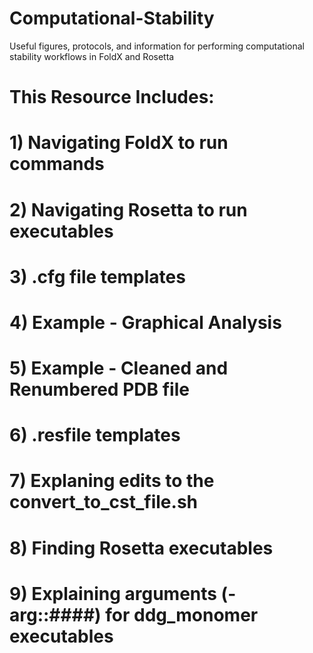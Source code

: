 # Computational-Stability
 Useful figures, protocols, and information for performing computational stability workflows in FoldX and Rosetta

# This Resource Includes:
  # 1) Navigating FoldX to run commands
  # 2) Navigating Rosetta to run executables
  # 3) .cfg file templates
  # 4) Example - Graphical Analysis
  # 5) Example - Cleaned and Renumbered PDB file
  # 6) .resfile templates
  # 7) Explaning edits to the convert_to_cst_file.sh
  # 8) Finding Rosetta executables
  # 9) Explaining arguments (-arg::####) for ddg_monomer executables
